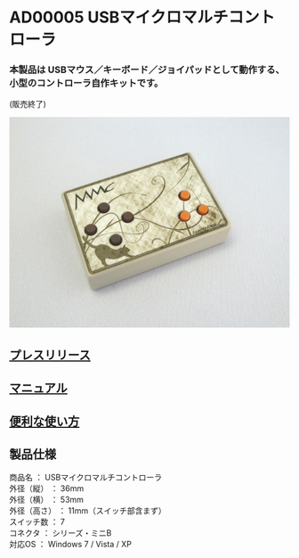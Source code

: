 # AD00005 USBマイクロマルチコントローラ

### 本製品は USBマウス／キーボード／ジョイパッドとして動作する、小型のコントローラ自作キットです。  
(販売終了)

![商品画像](https://github.com/bit-trade-one/AD00005-MMC/blob/master/image/MMC-pix2.jpg)  

## [プレスリリース](https://bit-trade-one.co.jp/BTOpicture/PreRelease/pre005-MMC.html)

## [マニュアル](https://github.com/bit-trade-one/AD00005-MMC/blob/master/Manual/mmc_manual.pdf)

## [便利な使い方](https://docs.google.com/document/edit?id=1jn5Tpn4ifcK2wetP1sVnSo1LNeFv5SYsTAYvLW1WhbA&hl=ja#heading=h.9genng-293jor)

## 製品仕様 
 
商品名 ： USBマイクロマルチコントローラ　  
外径（縦） ： 36mm  
外径（横） ： 53mm  
外径（高さ） ： 11mm（スイッチ部含まず）  
スイッチ数 ： 7  
コネクタ ： シリーズ・ミニB  
対応OS ： Windows 7 / Vista / XP  
